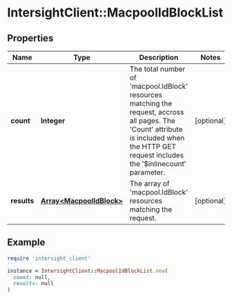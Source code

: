 # IntersightClient::MacpoolIdBlockList

## Properties

| Name | Type | Description | Notes |
| ---- | ---- | ----------- | ----- |
| **count** | **Integer** | The total number of &#39;macpool.IdBlock&#39; resources matching the request, accross all pages. The &#39;Count&#39; attribute is included when the HTTP GET request includes the &#39;$inlinecount&#39; parameter. | [optional] |
| **results** | [**Array&lt;MacpoolIdBlock&gt;**](MacpoolIdBlock.md) | The array of &#39;macpool.IdBlock&#39; resources matching the request. | [optional] |

## Example

```ruby
require 'intersight_client'

instance = IntersightClient::MacpoolIdBlockList.new(
  count: null,
  results: null
)
```

